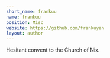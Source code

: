 ```yaml
---
short_name: frankuu
name: frankuu
position: Misc
website: https://github.com/frankuyan
layout: author
---
```

Hesitant convent to the Church of Nix. 